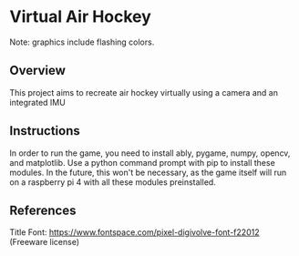 # Virtual Air Hockey
Note: graphics include flashing colors.
## Overview
This project aims to recreate air hockey virtually using a camera and an integrated IMU
## Instructions
In order to run the game, you need to install ably, pygame, numpy, opencv, and matplotlib.
Use a python command prompt with pip to install these modules.
In the future, this won't be necessary, as the game itself will run on a raspberry pi 4 with all these modules preinstalled.
## References
Title Font: https://www.fontspace.com/pixel-digivolve-font-f22012 (Freeware license)

